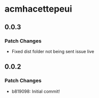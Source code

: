 # acmhacettepeui

## 0.0.3

### Patch Changes

- Fixed dist folder not being sent issue live

## 0.0.2

### Patch Changes

- b819098: Initial commit!
